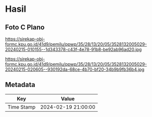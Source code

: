 # Hasil

## Foto C Plano

https://sirekap-obj-formc.kpu.go.id/41d9/pemilu/ppwp/35/28/13/20/05/3528132005029-20240215-010155--1d343378-c43f-4e78-91b8-be92ab96ad20.jpg

https://sirekap-obj-formc.kpu.go.id/41d9/pemilu/ppwp/35/28/13/20/05/3528132005029-20240215-020605--930192da-68ce-4b70-bf20-34b9b9fb36b4.jpg


## Metadata

| Key        | Value               |
| ---------- | ------------------- |
| Time Stamp | 2024-02-19 21:00:00 |



